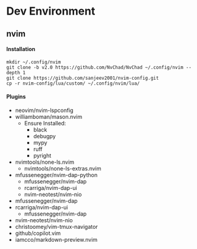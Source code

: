 # Dev Environment

## nvim
#### Installation
```
mkdir ~/.config/nvim
git clone -b v2.0 https://github.com/NvChad/NvChad ~/.config/nvim --depth 1
git clone https://github.com/sanjeev2001/nvim-config.git
cp -r nvim-config/lua/custom/ ~/.config/nvim/lua/
```
#### Plugins
- neovim/nvim-lspconfig
- williamboman/mason.nvim
    - Ensure Installed:
        - black
        - debugpy
        - mypy
        - ruff
        - pyright
- nvimtools/none-ls.nvim
    - nvimtools/none-ls-extras.nvim
- mfussenegger/nvim-dap-python
    - mfussenegger/nvim-dap
    - rcarriga/nvim-dap-ui
    - nvim-neotest/nvim-nio
- mfussenegger/nvim-dap
- rcarriga/nvim-dap-ui
    - mfussenegger/nvim-dap
- nvim-neotest/nvim-nio 
- christoomey/vim-tmux-navigator 
- github/copilot.vim
- iamcco/markdown-preview.nvim
